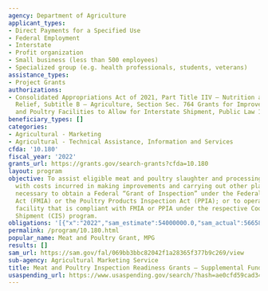 ```yaml
---
agency: Department of Agriculture
applicant_types:
- Direct Payments for a Specified Use
- Federal Employment
- Interstate
- Profit organization
- Small business (less than 500 employees)
- Specialized group (e.g. health professionals, students, veterans)
assistance_types:
- Project Grants
authorizations:
- Consolidated Appropriations Act of 2021, Part Title IIV – Nutrition and Agriculture
  Relief, Subtitle B – Agriculture, Section Sec. 764 Grants for Improvements to Meat
  and Poultry Facilities to Allow for Interstate Shipment, Public Law 116-260.
beneficiary_types: []
categories:
- Agricultural - Marketing
- Agricultural - Technical Assistance, Information and Services
cfda: '10.180'
fiscal_year: '2022'
grants_url: https://grants.gov/search-grants?cfda=10.180
layout: program
objective: To assist eligible meat and poultry slaughter and processing facilities
  with costs incurred in making improvements and carrying out other planning activities
  necessary to obtain a Federal “Grant of Inspection” under the Federal Meat Inspection
  Act (FMIA) or the Poultry Products Inspection Act (PPIA); or to operate as a State-inspected
  facility that is compliant with FMIA or PPIA under the respective Cooperative Interstate
  Shipment (CIS) program.
obligations: '[{"x":"2022","sam_estimate":54000000.0,"sam_actual":56658000.0,"usa_spending_actual":1593011.4},{"x":"2023","sam_estimate":1671000.0,"sam_actual":0.0,"usa_spending_actual":838355.29},{"x":"2024","sam_estimate":0.0,"sam_actual":0.0,"usa_spending_actual":0.0}]'
permalink: /program/10.180.html
popular_name: Meat and Poultry Grant, MPG
results: []
sam_url: https://sam.gov/fal/069bb3bbc82042f1a28365f377b9c269/view
sub-agency: Agricultural Marketing Service
title: Meat and Poultry Inspection Readiness Grants – Supplemental Funding
usaspending_url: https://www.usaspending.gov/search/?hash=ae0cfd59cad349ff98e9cbebd0643355
---
```

